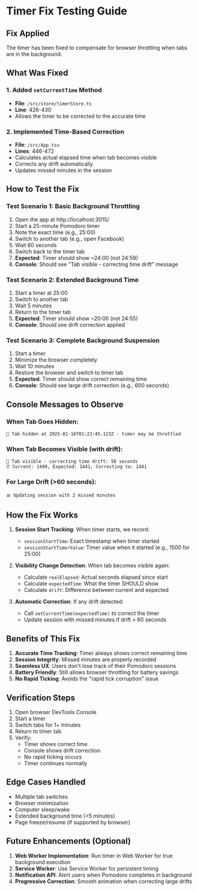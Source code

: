 # Timer Fix Testing Guide

## Fix Applied
The timer has been fixed to compensate for browser throttling when tabs are in the background.

## What Was Fixed

### 1. Added `setCurrentTime` Method
- **File**: `/src/store/timerStore.ts`
- **Line**: 426-430
- Allows the timer to be corrected to the accurate time

### 2. Implemented Time-Based Correction
- **File**: `/src/App.tsx`  
- **Lines**: 446-472
- Calculates actual elapsed time when tab becomes visible
- Corrects any drift automatically
- Updates missed minutes in the session

## How to Test the Fix

### Test Scenario 1: Basic Background Throttling
1. Open the app at http://localhost:3015/
2. Start a 25-minute Pomodoro timer
3. Note the exact time (e.g., 25:00)
4. Switch to another tab (e.g., open Facebook)
5. Wait 60 seconds
6. Switch back to the timer tab
7. **Expected**: Timer should show ~24:00 (not 24:59)
8. **Console**: Should see "Tab visible - correcting time drift" message

### Test Scenario 2: Extended Background Time
1. Start a timer at 25:00
2. Switch to another tab
3. Wait 5 minutes
4. Return to the timer tab
5. **Expected**: Timer should show ~20:00 (not 24:55)
6. **Console**: Should see drift correction applied

### Test Scenario 3: Complete Background Suspension
1. Start a timer
2. Minimize the browser completely
3. Wait 10 minutes
4. Restore the browser and switch to timer tab
5. **Expected**: Timer should show correct remaining time
6. **Console**: Should see large drift correction (e.g., 600 seconds)

## Console Messages to Observe

### When Tab Goes Hidden:
```
📴 Tab hidden at 2025-01-16T01:23:45.123Z - timer may be throttled
```

### When Tab Becomes Visible (with drift):
```
📱 Tab visible - correcting time drift: 58 seconds
⏰ Current: 1499, Expected: 1441, Correcting to: 1441
```

### For Large Drift (>60 seconds):
```
📊 Updating session with 2 missed minutes
```

## How the Fix Works

1. **Session Start Tracking**: When timer starts, we record:
   - `sessionStartTime`: Exact timestamp when timer started
   - `sessionStartTimerValue`: Timer value when it started (e.g., 1500 for 25:00)

2. **Visibility Change Detection**: When tab becomes visible again:
   - Calculate `realElapsed`: Actual seconds elapsed since start
   - Calculate `expectedTime`: What the timer SHOULD show
   - Calculate `drift`: Difference between current and expected

3. **Automatic Correction**: If any drift detected:
   - Call `setCurrentTime(expectedTime)` to correct the timer
   - Update session with missed minutes if drift > 60 seconds

## Benefits of This Fix

1. **Accurate Time Tracking**: Timer always shows correct remaining time
2. **Session Integrity**: Missed minutes are properly recorded
3. **Seamless UX**: Users don't lose track of their Pomodoro sessions
4. **Battery Friendly**: Still allows browser throttling for battery savings
5. **No Rapid Ticking**: Avoids the "rapid tick corruption" issue

## Verification Steps

1. Open browser DevTools Console
2. Start a timer
3. Switch tabs for 1+ minutes
4. Return to timer tab
5. Verify:
   - Timer shows correct time
   - Console shows drift correction
   - No rapid ticking occurs
   - Timer continues normally

## Edge Cases Handled

- Multiple tab switches
- Browser minimization
- Computer sleep/wake
- Extended background time (>5 minutes)
- Page freeze/resume (if supported by browser)

## Future Enhancements (Optional)

1. **Web Worker Implementation**: Run timer in Web Worker for true background execution
2. **Service Worker**: Use Service Worker for persistent timing
3. **Notification API**: Alert users when Pomodoro completes in background
4. **Progressive Correction**: Smooth animation when correcting large drifts